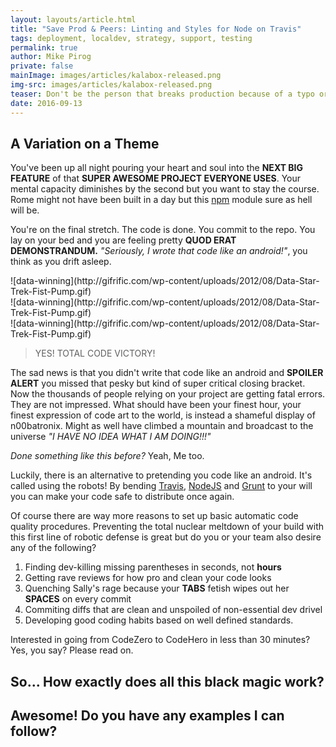 ```yaml
---
layout: layouts/article.html
title: "Save Prod & Peers: Linting and Styles for Node on Travis"
tags: deployment, localdev, strategy, support, testing
permalink: true
author: Mike Pirog
private: false
mainImage: images/articles/kalabox-released.png
img-src: images/articles/kalabox-released.png
teaser: Don't be the person that breaks production because of a typo or searches endlessly for that missing closing bracket. Level up with Travis, grunt and node.
date: 2016-09-13
---
```


A Variation on a Theme
----------------------

You've been up all night pouring your heart and soul into the **NEXT BIG FEATURE** of that **SUPER AWESOME PROJECT EVERYONE USES**. Your mental capacity diminishes by the second but you want to stay the course. Rome might not have been built in a day but this [npm](http://npm.org) module sure as hell will be.

You're on the final stretch. The code is done. You commit to the repo. You lay on your bed and you are feeling pretty **QUOD ERAT DEMONSTRANDUM.** *"Seriously, I wrote that code like an android!"*, you think as you drift asleep.

<div class="row">
  <div class="col-md-4">
    ![data-winning](http://gifrific.com/wp-content/uploads/2012/08/Data-Star-Trek-Fist-Pump.gif)
  </div>
  <div class="col-md-4">
    ![data-winning](http://gifrific.com/wp-content/uploads/2012/08/Data-Star-Trek-Fist-Pump.gif)
  </div>
  <div class="col-md-4">
    ![data-winning](http://gifrific.com/wp-content/uploads/2012/08/Data-Star-Trek-Fist-Pump.gif)
  </div>
</div>

> YES! TOTAL CODE VICTORY!

The sad news is that you didn't write that code like an android and **SPOILER ALERT** you missed that pesky but kind of super critical closing bracket. Now the thousands of people relying on your project are getting fatal errors. They are not impressed. What should have been your finest hour, your finest expression of code art to the world, is instead a shameful display of n00batronix. Might as well have climbed a mountain and broadcast to the universe *"I HAVE NO IDEA WHAT I AM DOING!!!"*

*Done something like this before?* Yeah, Me too.

Luckily, there is an alternative to pretending you code like an android. It's called using the robots! By bending [Travis](http://travis-ci.org), [NodeJS](http://nodejs.org) and [Grunt](http://gruntjs.com) to your will you can make your code safe to distribute once again.

Of course there are way more reasons to set up basic automatic code quality procedures. Preventing the total nuclear meltdown of your build with this first line of robotic defense is great but do you or your team also desire any of the following?

  1. Finding dev-killing missing parentheses in seconds, not **hours**
  2. Getting rave reviews for how pro and clean your code looks
  3. Quenching Sally's rage because your **TABS** fetish wipes out her **SPACES**  on every commit
  4. Commiting diffs that are clean and unspoiled of non-essential dev drivel
  5. Developing good coding habits based on well defined standards.

Interested in going from CodeZero to CodeHero in less than 30 minutes? Yes, you say? Please read on.

So... How exactly does all this black magic work?
-------------------------------------------------

Awesome! Do you have any examples I can follow?
-----------------------------------------------


